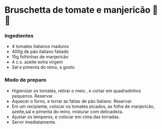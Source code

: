 # Bruschetta de tomate e manjericão :tomato: :herb:

### Ingedientes 

- 4 tomates italianos maduros 
- 400g de pão italiano fatiado
- 15g folhinhas de manjericão
- 4 c.s. azeite extra virgem
- Sal e pimenta do reino, a gosto

### Modo de preparo

- Higienizar os tomates, retirar o meio , e cortar em quadradinhos pequenos. Reservar.
- Aquecer o forno, e torrar as fatias de pão italiano. Reservar.
- Em um recipiente, colocar os tomates picados, as folha de manjericão, azeite,sal e pimenta do reino, misturar com delicadeza.
- Ajustar os temperos, e colocar em cima das torradas.
- Servir imediatamente.
